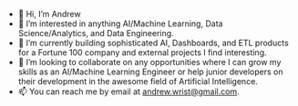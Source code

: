 - 👋 Hi, I’m Andrew
- 👀 I’m interested in anything AI/Machine Learning, Data Science/Analytics, and Data Engineering.
- 🌱 I’m currently building sophisticated AI, Dashboards, and ETL products for a Fortune 100 company and external projects I find interesting.
- 💞️ I’m looking to collaborate on any opportunities where I can grow my skills as an AI/Machine Learning Engineer or help junior developers on their development in the awesome field of Artificial Intelligence.
- 📫 You can reach me by email at andrew.wrist@gmail.com.

<!---
ahwrist/ahwrist is a ✨ special ✨ repository because its `README.md` (this file) appears on your GitHub profile.
You can click the Preview link to take a look at your changes.
--->
